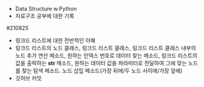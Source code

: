 

- Data Structure w.Python
- 자료구조 공부에 대한 기록


#210825
- 링크드 리스트에 대한 전반적인 이해
- 링크드 리스트의 노드 클래스, 링크드 리스트 클래스, 
  링크드 리스트 클래스 내부의 노드 추가 연산 메소드, 원하는 인덱스 번호로 데이터 찾는 메소드,  링크드 리스트의 값을 출력하는 __str__ 메소드, 
  원하는 데이터 값을 파라미터로 전달하여 그에 맞는 노드를 찾는 탐색 메소드. 노드 삽입 메소드(가장 뒤에/두 노드 사이에/가장 앞에)
- 깃허브 커밋
